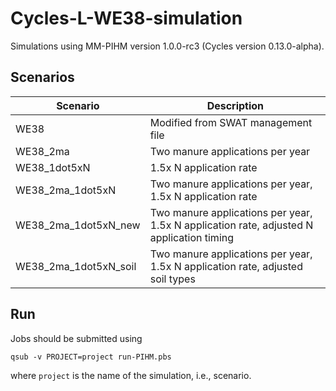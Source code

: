 # Cycles-L-WE38-simulation

Simulations using MM-PIHM version 1.0.0-rc3 (Cycles version 0.13.0-alpha).

## Scenarios
|Scenario                | Description |
|------------------------| ----------- |
|WE38                    | Modified from SWAT management file |
|WE38_2ma                | Two manure applications per year |
|WE38_1dot5xN            | 1.5x N application rate |
|WE38_2ma_1dot5xN        | Two manure applications per year, 1.5x N application rate |
|WE38_2ma_1dot5xN_new    | Two manure applications per year, 1.5x N application rate, adjusted N application timing |
|WE38_2ma_1dot5xN_soil   | Two manure applications per year, 1.5x N application rate, adjusted soil types |

## Run
Jobs should be submitted using

```shell
qsub -v PROJECT=project run-PIHM.pbs
```

where `project` is the name of the simulation, i.e., scenario.
